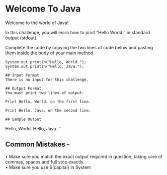 # Welcome To Java

Welcome to the world of Java!

In this challenge, you will learn how to print “Hello World!” in standard output (stdout).

Complete the code by copying the two lines of code below and pasting them inside the body of your main method.
```
System.out.println("Hello, World.");
System.out.println("Hello, Java.");
``
## Input Format
There is no input for this challenge.

## Output Format
You must print two lines of output:

Print Hello, World. on the first line.

Print Hello, Java. on the second line.

## Sample Output
```
Hello, World.
Hello, Java.
``
## Common Mistakes -
• Make sure you match the exact output required in question, taking care of commas, spaces and full stop exactly. <br />
• Make sure you use S(capital) in System
